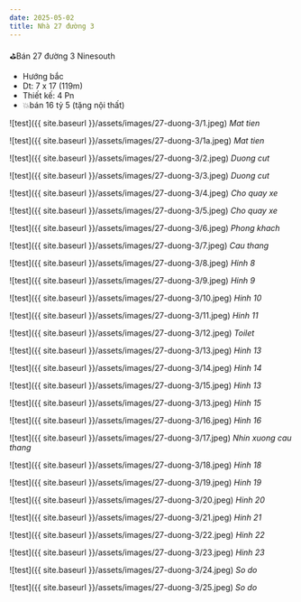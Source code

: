 ```yaml
---
date: 2025-05-02
title: Nhà 27 đường 3 
---
```


⛳️Bán 27 đường 3 Ninesouth
- Hướng bắc
- Dt: 7 x 17 (119m)
- Thiết kế: 4 Pn
- 💥bán 16 tỷ 5 (tặng nội thất)


![test]({{ site.baseurl }}/assets/images/27-duong-3/1.jpeg)
_Mat tien_

![test]({{ site.baseurl }}/assets/images/27-duong-3/1a.jpeg)
_Mat tien_

![test]({{ site.baseurl }}/assets/images/27-duong-3/2.jpeg)
_Duong cut_

![test]({{ site.baseurl }}/assets/images/27-duong-3/3.jpeg)
_Duong cut_

![test]({{ site.baseurl }}/assets/images/27-duong-3/4.jpeg)
_Cho quay xe_

![test]({{ site.baseurl }}/assets/images/27-duong-3/5.jpeg)
_Cho quay xe_

![test]({{ site.baseurl }}/assets/images/27-duong-3/6.jpeg)
_Phong khach_

![test]({{ site.baseurl }}/assets/images/27-duong-3/7.jpeg)
_Cau thang_

![test]({{ site.baseurl }}/assets/images/27-duong-3/8.jpeg)
_Hinh 8_

![test]({{ site.baseurl }}/assets/images/27-duong-3/9.jpeg)
_Hinh 9_

![test]({{ site.baseurl }}/assets/images/27-duong-3/10.jpeg)
_Hinh 10_

![test]({{ site.baseurl }}/assets/images/27-duong-3/11.jpeg)
_Hinh 11_

![test]({{ site.baseurl }}/assets/images/27-duong-3/12.jpeg)
_Toilet_

![test]({{ site.baseurl }}/assets/images/27-duong-3/13.jpeg)
_Hinh 13_

![test]({{ site.baseurl }}/assets/images/27-duong-3/14.jpeg)
_Hinh 14_

![test]({{ site.baseurl }}/assets/images/27-duong-3/15.jpeg)
_Hinh 13_

![test]({{ site.baseurl }}/assets/images/27-duong-3/13.jpeg)
_Hinh 15_


![test]({{ site.baseurl }}/assets/images/27-duong-3/16.jpeg)
_Hinh 16_

![test]({{ site.baseurl }}/assets/images/27-duong-3/17.jpeg)
_Nhin xuong cau thang_


![test]({{ site.baseurl }}/assets/images/27-duong-3/18.jpeg)
_Hinh 18_


![test]({{ site.baseurl }}/assets/images/27-duong-3/19.jpeg)
_Hinh 19_


![test]({{ site.baseurl }}/assets/images/27-duong-3/20.jpeg)
_Hinh 20_


![test]({{ site.baseurl }}/assets/images/27-duong-3/21.jpeg)
_Hinh 21_


![test]({{ site.baseurl }}/assets/images/27-duong-3/22.jpeg)
_Hinh 22_


![test]({{ site.baseurl }}/assets/images/27-duong-3/23.jpeg)
_Hinh 23_


![test]({{ site.baseurl }}/assets/images/27-duong-3/24.jpeg)
_So do_

![test]({{ site.baseurl }}/assets/images/27-duong-3/25.jpeg)
_So do_